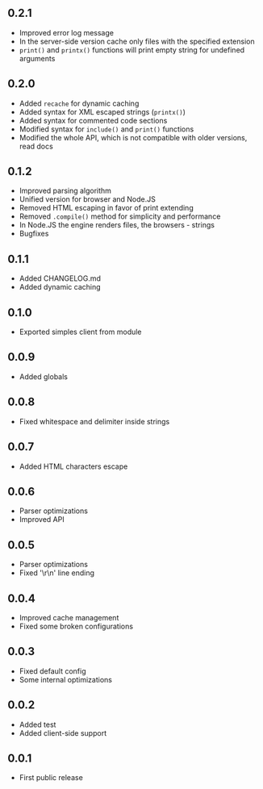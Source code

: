 ## 0.2.1
- Improved error log message
- In the server-side version cache only files with the specified extension
- `print()` and `printx()` functions will print empty string for undefined arguments

## 0.2.0
- Added `recache` for dynamic caching
- Added syntax for XML escaped strings (`printx()`)
- Added syntax for commented code sections
- Modified syntax for `include()` and `print()` functions
- Modified the whole API, which is not compatible with older versions, read docs

## 0.1.2
- Improved parsing algorithm
- Unified version for browser and Node.JS
- Removed HTML escaping in favor of print extending
- Removed `.compile()` method for simplicity and performance
- In Node.JS the engine renders files, the browsers - strings
- Bugfixes

## 0.1.1
- Added CHANGELOG.md
- Added dynamic caching

## 0.1.0
- Exported simples client from module

## 0.0.9
- Added globals

## 0.0.8
- Fixed whitespace and delimiter inside strings

## 0.0.7
- Added HTML characters escape

## 0.0.6
- Parser optimizations
- Improved API

## 0.0.5
- Parser optimizations
- Fixed '\r\n' line ending

## 0.0.4
- Improved cache management
- Fixed some broken configurations

## 0.0.3
- Fixed default config
- Some internal optimizations

## 0.0.2
- Added test
- Added client-side support

## 0.0.1
- First public release